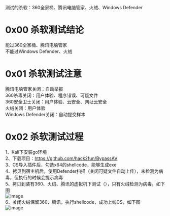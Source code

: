 测试的杀软：360全家桶、腾讯电脑管家、火绒、Windows Defender
# 0x00 杀软测试结论
能过360全家桶、腾讯电脑管家  
不能过Windows Defender、火绒  
# 0x01 杀软测试注意
腾讯电脑管家关闭：自动举报  
360杀毒关闭：用户体验、程序错误、可疑文件  
360安全卫士关闭：用户体验、云安全、网址云安全  
火绒关闭：用户体验  
Windows Defender关闭：自动提交样本  
# 0x02 杀软测试过程
1、Kali下安装go环境  
2、下载项目：https://github.com/hack2fun/BypassAV  
3、CS导入插件后，勾选x64的shellcode，能够生成exe  
4、拷贝到宿主机后，使用Defender扫描（关闭可疑文件自动上传），未检测为病毒，但执行的时候会提示病毒  
5、拷贝到装有360、火绒、腾讯的虚拟机下测试（），只有火绒检测为病毒，如下图  
![image](./pic/1.png)  
6、关闭火绒保留360、腾讯，执行shellcode，成功上线CS，如下图  
![image](./pic/2.png)  
